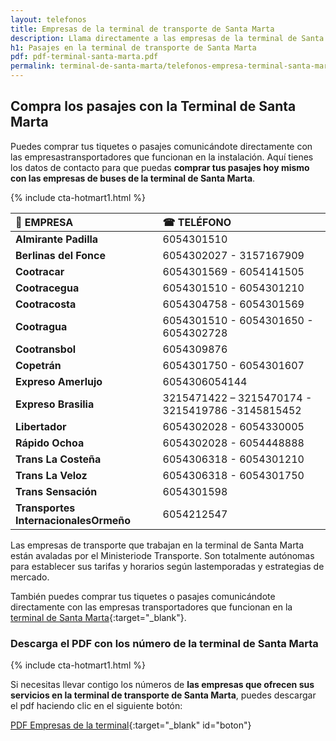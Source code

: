```yaml
---
layout: telefonos
title: Empresas de la terminal de transporte de Santa Marta
description: Llama directamente a las empresas de la terminal de Santa Marta para COMPRAR TUS PASAJES SIN INTERMEDIARIOS. Entra y utiliza el número que más te convenga.
h1: Pasajes en la terminal de transporte de Santa Marta
pdf: pdf-terminal-santa-marta.pdf
permalink: terminal-de-santa-marta/telefonos-empresa-terminal-santa-marta
---
```

## Compra los pasajes con la Terminal de Santa Marta

Puedes comprar tus tiquetes o pasajes comunicándote directamente con las empresastransportadores que funcionan en la instalación. Aquí tienes los datos de contacto para que puedas **comprar tus pasajes hoy mismo con las empresas de buses de la terminal de Santa Marta**.

{% include cta-hotmart1.html %}

| 🚌 EMPRESA | ☎ TELÉFONO |
| :--- | :--- |
| **Almirante Padilla** | 6054301510 |
| **Berlinas del Fonce** | 6054302027 - 3157167909 |
| **Cootracar** | 6054301569 - 6054141505 |
| **Cootracegua** | 6054301510 - 6054301210 |
| **Cootracosta** | 6054304758 - 6054301569 |
| **Cootragua** | 6054301510 - 6054301650 - 6054302728 |
| **Cootransbol** | 6054309876 |
| **Copetrán** | 6054301750 - 6054301607 |
| **Expreso Amerlujo** | 6054306054144 |
| **Expreso Brasilia** | 3215471422 – 3215470174 - 3215419786 -3145815452 |
| **Libertador** | 6054302028 - 6054330005 |
| **Rápido Ochoa** | 6054302028 - 6054448888 |
| **Trans La Costeña** | 6054306318 - 6054301210 |
| **Trans La Veloz** | 6054306318 - 6054301750 |
| **Trans Sensación** | 6054301598 |
| **Transportes InternacionalesOrmeño** | 6054212547 |

Las empresas de transporte que trabajan en la terminal de Santa Marta están avaladas por el Ministeriode Transporte. Son totalmente autónomas para establecer sus tarifas y horarios según lastemporadas y estrategias de mercado.

También puedes comprar tus tiquetes o pasajes comunicándote directamente con las empresas transportadores que funcionan en la [terminal de Santa Marta]({{'terminal-de-santa-marta'|relative_url}} "Terminal de Santa Marta"){:target="_blank"}.

### Descarga el PDF con los número de la terminal de Santa Marta

{% include cta-hotmart1.html %}

Si necesitas llevar contigo los números de **las empresas que ofrecen sus servicios en la terminal de transporte de Santa Marta**, puedes descargar el pdf haciendo clic en el siguiente botón:

[PDF Empresas de la terminal]({{'assets/pdf-terminal-santa-marta.pdf'|relative_url}}){:target="_blank" id="boton"}
